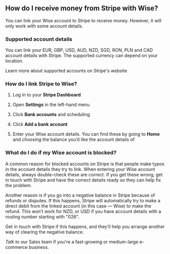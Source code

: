 ## How do I receive money from Stripe with Wise?  
You can link your Wise account to Stripe to receive money. However, it will only work with some account details. 

### Supported account details

You can link your EUR, GBP, USD, AUD, NZD, SGD, RON, PLN and CAD account details with Stripe. The supported currency can depend on your location. 

Learn more about supported accounts on Stripe's website

### How do I link Stripe to Wise? 

  1. Log in to your **Stripe Dashboard**

  2. Open **Settings** in the left-hand menu

  3. Click **Bank accounts** and scheduling

  4. Click **Add a bank account**

  5. Enter your Wise account details. You can find these by going to **Home** and choosing the balance you’d like the account details of




### What do I do if my Wise account is blocked?

A common reason for blocked accounts on Stripe is that people make typos in the account details they try to link. When entering your Wise account details, always double-check these are correct. If you get these wrong, get in touch with Stripe and have the correct details ready so they can help fix the problem.

Another reason is if you go into a negative balance in Stripe because of refunds or disputes. If this happens, Stripe will automatically try to make a direct debit from the linked account (in this case — Wise) to make the refund. This won’t work for NZD, or USD if you have account details with a routing number starting with "026". 

Get in touch with Stripe if this happens, and they’ll help you arrange another way of clearing the negative balance.

 _Talk to_ our Sales team if you're a fast-growing or medium-large e-commerce business.